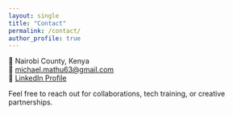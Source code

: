 ```yaml
---
layout: single
title: "Contact"
permalink: /contact/
author_profile: true
---
```


📍 Nairobi County, Kenya  
📧 [michael.mathu63@gmail.com](mailto:michael.mathu63@gmail.com)  
🔗 [LinkedIn Profile](https://linkedin.com/in/michael-mathu-074226192)

Feel free to reach out for collaborations, tech training, or creative partnerships.
